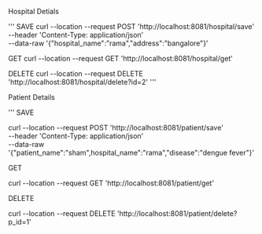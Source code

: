 Hospital Detials

'''
SAVE 
curl --location --request POST 'http://localhost:8081/hospital/save' \
--header 'Content-Type: application/json' \
--data-raw '{"hospital_name":"rama","address":"bangalore"}'

GET
curl --location --request GET 'http://localhost:8081/hospital/get'

DELETE
curl --location --request DELETE 'http://localhost:8081/hospital/delete?id=2'
'''


Patient Details

'''
SAVE

curl --location --request POST 'http://localhost:8081/patient/save' \
--header 'Content-Type: application/json' \
--data-raw '{"patient_name":"sham",hospital_name":"rama","disease":"dengue fever"}'

GET

curl --location --request GET 'http://localhost:8081/patient/get'

DELETE

curl --location --request DELETE 'http://localhost:8081/patient/delete?p_id=1'